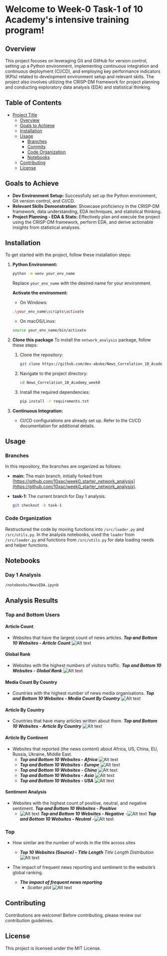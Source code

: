# Welcome to Week-0 Task-1 of 10 Academy's intensive training program!

## Overview

This project focuses on leveraging Git and GitHub for version control, setting up a Python environment, implementing continuous integration and continuous deployment (CI/CD), and employing key performance indicators (KPIs) related to development environment setup and relevant skills. The project also involves utilizing the CRISP-DM framework for project planning and conducting exploratory data analysis (EDA) and statistical thinking.

## Table of Contents

- [Project Title](#Welcome-to-Week-0-Task-1-of-10-Academy's-intensive-training-program!)
  - [Overview](#overview)
  - [Goals to Achieve](#goals-to-achieve)
  - [Installation](#installation)
  - [Usage](#usage)
    - [Branches](#branches)
    - [Commits](#commits)
    - [Code Organization](#code-organization)
    - [Notebooks](#notebooks)
  - [Contributing](#contributing)
  - [License](#license)

## Goals to Achieve

- **Dev Environment Setup:** Successfully set up the Python environment, Git version control, and CI/CD.
- **Relevant Skills Demonstration:** Showcase proficiency in the CRISP-DM framework, data understanding, EDA techniques, and statistical thinking.
- **Project Planning - EDA & Stats:** Effectively plan and execute the project using the CRISP-DM framework, perform EDA, and derive actionable insights from statistical analyses.

## Installation

To get started with the project, follow these installation steps:

1. **Python Environment:**
    ```bash
    python -m venv your_env_name
    ```

    Replace `your_env_name` with the desired name for your environment.
    
    **Activate the environment:**

    - On Windows:

    ```bash
    .\your_env_name\scripts\activate
    ```

    - On macOS/Linux:

    ```bash
    source your_env_name/bin/activate
    ```

2. **Clone this package**
    To install the `network_analysis` package, follow these steps:

    1. Clone the repository:
        ```bash
        git clone https://github.com/dev-abuke/News_Correlation_10_Academy_week0.git
        ```
    2. Navigate to the project directory:
        ```bash
        cd News_Correlation_10_Academy_week0
        ```
    
    3. Install the required dependencies:
        ```bash
        pip install -r requirements.txt
        ```


3. **Continuous Integration:**
    - CI/CD configurations are already set up. Refer to the CI/CD documentation for additional details.

## Usage

### Branches

In this repository, the branches are organized as follows:

- **main:** The main branch, initially forked from [https://github.com/10xac/week0_starter_network_analysis](https://github.com/10xac/week0_starter_network_analysis).

- **task-1:** The current branch for Day 1 analysis. 

  ```bash
  git checkout -b task-1
    ```


### Code Organization

Restructured the code by moving functions into `/src/loader.py` and `/src/utils.py`. In the analysis notebooks, used the `loader` from `/src/loader.py` and functions from `/src/utils.py` for data loading needs and helper functions.

## Notebooks
### Day 1 Analysis
`/notebooks/NewsEDA.ipynb`

## Analysis Results

### Top and Bottom Users

#### Article Count
- Websites that have the largest count of news articles.
***Top and Bottom 10 Websites - Article Count***
  ![Alt text](screenshots/top10newsarticles.png)
#### Global Rank
- Websites with the highest numbers of visitors traffic.
***Top and Bottom 10 Websites - Global Rank***
  ![Alt text](screenshots/globalrank_bysource.png)
#### Media Count By Country
- Countries with the highest number of news media organisations.
***Top and Bottom 10 Websites - Media Count By Country***
  ![Alt text](screenshots/highestnumberofmediabycountry.png)
#### Article By Country
- Countries that have many articles written about them.
***Top and Bottom 10 Websites - Article By Country***
![Alt text](screenshots/top10botom10countrymentions.png)
    
#### Article By Continent
- Websites that reported (the news content) about Africa, US, China, EU, Russia, Ukraine, Middle East.
  - ***Top and Bottom 10 Websites - Africa***
  ![Alt text](screenshots/africa.png)
  - ***Top and Bottom 10 Websites - Europe***
  ![Alt text](screenshots/europe.png)
  - ***Top and Bottom 10 Websites - China***
  ![Alt text](screenshots/china.png)
  - ***Top and Bottom 10 Websites - Asia***
  ![Alt text](screenshots/asia.png)
  - ***Top and Bottom 10 Websites - USA***
  ![Alt text](screenshots/USA.png)
#### Sentiment Analysis
- Websites with the highest count of positive, neutral, and negative sentiment.
  ***Top and Bottom 10 Websites - Positive***
  - ![Alt text](screenshots/positive_sentiment.png)
  ***Top and Bottom 10 Websites - Negative***
  -![Alt text](screenshots/negative_sentiment.png)
  ***Top and Bottom 10 Websites - Neutral***
  -![Alt text](screenshots/neutral_sentiment.png)

### Top 

- How similar are the number of words in the title  across sites
  - ***Top 10 Websites (Source) - Title Length***
  *Title Length Distribution*
  ![Alt text](screenshots/title_length_distribution.png)

- The impact of frequent news reporting and sentiment to the website’s global ranking.
  - ***The impact of frequent news reporting***
    - *Scatter plot*
    ![Alt text](screenshots/2dscatterplot.png)

## Contributing
Contributions are welcome! Before contributing, please review our contribution guidelines.

##  License
This project is licensed under the MIT License.
